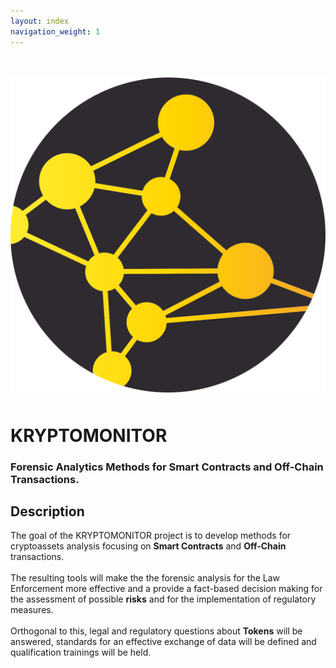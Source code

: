```yaml
---
layout: index
navigation_weight: 1
---
```


<div class="home">
  <br>
  <br>
  <div class = "row">
    <div class = "col s12 m12 l12">
      <div class = "card-panel">
        <div class = "valign-wrapper">
          <div class = "col s12 m3 l3 center">
            <div>
              <a href='/about'>
                <img src="/img/KRYPTOMONITOR_LOGO_RGB.svg" alt="" class="circle responsive-img hoverable">
              </a>
            </div>
            <div style = 'padding: 5px 0px'></div>
          </div>
          <div class = "col s12 m9 l9">
            <p>
              <h1>
                KRYPTOMONITOR
              </h1>
              <h3>
                Forensic Analytics Methods for Smart Contracts and Off-Chain Transactions.
              </h3>
            </p>
          </div>
        </div>
      </div>
    </div>
  </div>

  <div class = "row">
    <div class = "col s12 m12 l12">
      <div class = "card-panel">
        <h2>Description</h2>
        The goal of the KRYPTOMONITOR project is to develop methods for cryptoassets analysis focusing on <b>Smart Contracts</b> and <b>Off-Chain</b> transactions. 
        <br>
        <br>
        The resulting tools will make the the forensic analysis for the Law Enforcement more effective and a provide a fact-based decision making for the assessment of possible <b>risks</b> and for the implementation of regulatory measures. 
        <br>
        <br>
        Orthogonal to this, legal and regulatory questions about <b>Tokens</b> will be answered, standards for an effective exchange of data will be defined and qualification trainings will be held. 
      </div>
    </div>
  </div>

</div>

<script>
  particlesJS.load('particles-js', '/js/particles.json', function() {
     console.log('callback - particles.js config loaded');
  });

</script>